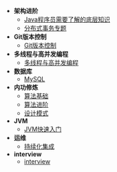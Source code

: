 - **架构进阶**
    - [Java程序员需要了解的底层知识](架构进阶/Java程序员需要了解的底层知识/)
    - [分布式事务专题](架构进阶/分布式事务/)
- **Git版本控制**
    - [Git版本控制](Git/)
- **多线程与高并发编程**
    - [多线程与高并发编程](多线程与高并发编程/)
- **数据库**
    - [MySQL](MySQL/)
- **内功修炼**
    - [算法基础](数据结构与算法/基础班/)
    - [算法进阶](数据结构与算法/基础班/)
    - [设计模式](设计模式/)
- **JVM**
    - [JVM快速入门](JVM/JVM快速入门/)
- **运维**
    - [持续化集成](运维/持续集成/)
- **interview**    
    - [interview](interview/)
